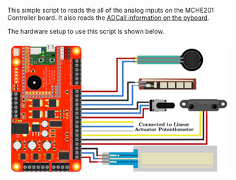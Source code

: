 This simple script to reads the all of the analog inputs on the MCHE201 Controller board. It also reads the [ADCall information on the pyboard](https://docs.micropython.org/en/latest/library/pyb.ADC.html#the-adcall-object).

The hardware setup to use this script is shown below.

![All Analog Inputs](MCHE201board_allAnalogInputs.png)